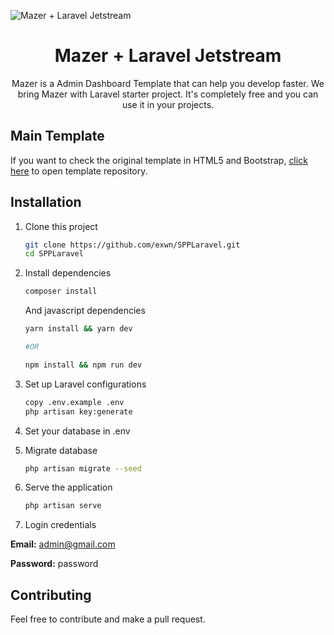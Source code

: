 ![Mazer + Laravel Jetstream](https://user-images.githubusercontent.com/74612832/188921259-e20bfe99-45fb-4f48-a9e1-9bb43fecaf33.png)
<h1 align="center">Mazer + Laravel Jetstream</h1>
<p align="center">Mazer is a Admin Dashboard Template that can help you develop faster. We bring Mazer with Laravel starter project. It's completely free and you can use it in your projects.</p>

## Main Template
If you want to check the original template in HTML5 and Bootstrap, [click here](https://github.com/zuramai/mazer) to open template repository.

## Installation
1. Clone this project
    ```bash
    git clone https://github.com/exwn/SPPLaravel.git
    cd SPPLaravel
    ```
2. Install dependencies
    ```bash
    composer install
    ```
    And javascript dependencies
    ```bash
    yarn install && yarn dev

    #OR

    npm install && npm run dev
    ```

3. Set up Laravel configurations
    ```bash
    copy .env.example .env
    php artisan key:generate
    ```

4. Set your database in .env

5. Migrate database
    ```bash
    php artisan migrate --seed
    ```

6. Serve the application
    ```bash
    php artisan serve
    ```

7. Login credentials

**Email:** admin@gmail.com

**Password:** password
## Contributing
Feel free to contribute and make a pull request.
